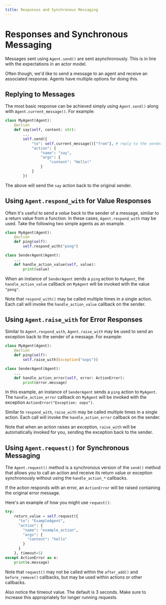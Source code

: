 ```yaml
---
title: Responses and Synchronous Messaging
---
```


# Responses and Synchronous Messaging

Messages sent using `Agent.send()` are sent asynchronously. This is in line with
the expectations in an actor model.

Often though, we'd like to send a message to an agent and receive an associated
response. Agents have multiple options for doing this.


## Replying to Messages

The most basic response can be achieved simply using `Agent.send()` along with
`Agent.current_message()`. For example:

```py
class MyAgent(Agent):
    @action
    def say(self, content: str):
        ...
        self.send({
            "to": self.current_message()["from"], # reply to the sender
            "action": {
                "name": "say",
                "args": {
                    "content": "Hello!"
                }
            }
        })
```

The above will send the `say` action back to the original sender.


## Using `Agent.respond_with` for Value Responses

Often it's useful to send a _value_ back to the sender of a message, similar
to a return value from a function. In these cases, `Agent.respond_with` may be
used. Take the following two simple agents as an example.

```py
class MyAgent(Agent):
    @action
    def ping(self):
        self.respond_with("pong")

class SenderAgent(Agent):
    ...
    def handle_action_value(self, value):
        print(value)
```

When an instance of `SenderAgent` sends a `ping` action to `MyAgent`, the
`handle_action_value` callback on `MyAgent` will be invoked with the value
`"pong"`.

Note that `respond_with()` may be called multiple times in a single action. Each
call will invoke the `handle_action_value` callback on the sender.


## Using `Agent.raise_with` for Error Responses

Similar to `Agent.respond_with`, `Agent.raise_with` may be used to send an
exception back to the sender of a message. For example:

```py
class MyAgent(Agent):
    @action
    def ping(self):
        self.raise_with(Exception("oops"))

class SenderAgent(Agent):
    ...
    def handle_action_error(self, error: ActionError):
        print(error.message)
```

In this example, an instance of `SenderAgent` sends a `ping` action to `MyAgent`.
The `handle_action_error` callback on `MyAgent` will be invoked with the exception
`ActionError("Exception: oops")`.

Similar to `respond_with`, `raise_with` may be called multiple times in a single
action. Each call will invoke the `handle_action_error` callback on the sender.

Note that when an action raises an exception, `raise_with` will be automatically
invoked for you, sending the exception back to the sender.


## Using `Agent.request()` for Synchronous Messaging

The `Agent.request()` method is a synchronous version of the `send()` method
that allows you to call an action and receive its return value or exception
synchronously without using the `handle_action_*` callbacks.

If the action responds with an error, an `ActionError` will be raised containing
the original error message.

Here's an example of how you might use `request()`:

```python
try:
    return_value = self.request({
      "to": "ExampleAgent",
      "action": {
        "name": "example_action",
        "args": {
          "content": "hello"
        }
      }
    }, timeout=5)
except ActionError as e:
    print(e.message)
```

Note that `request()` may not be called within the `after_add()` and
`before_remove()` callbacks, but may be used within actions or other callbacks.

Also notice the timeout value. The default is 3 seconds. Make sure to increase
this appropriately for longer running requests.
